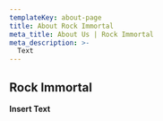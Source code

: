 ```yaml
---
templateKey: about-page
title: About Rock Immortal
meta_title: About Us | Rock Immortal
meta_description: >-
  Text
---
```

## Rock Immortal


**Insert Text**
